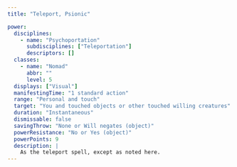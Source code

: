 ```yaml
---
title: "Teleport, Psionic"

power:
  disciplines:
    - name: "Psychoportation"
      subdisciplines: ["Teleportation"]
      descriptors: []
  classes:
    - name: "Nomad"
      abbr: ""
      level: 5
  displays: ["Visual"]
  manifestingTime: "1 standard action"
  range: "Personal and touch"
  target: "You and touched objects or other touched willing creatures"
  duration: "Instantaneous"
  dismissable: false
  savingThrow: "None or Will negates (object)"
  powerResistance: "No or Yes (object)"
  powerPoints: 9
  description: |
    As the teleport spell, except as noted here.
---
```

